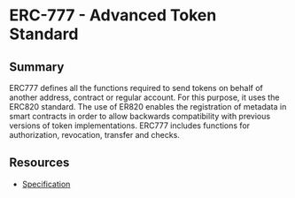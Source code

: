 # ERC-777 - Advanced Token Standard

## Summary

ERC777 defines all the functions required to send tokens on behalf of another address, contract or regular account. For this purpose, it uses the ERC820 standard. The use of ER820 enables the registration of metadata in smart contracts in order to allow backwards compatibility with previous versions of token implementations. ERC777 includes functions for authorization, revocation, transfer and checks.

## Resources
* [Specification](https://eips.ethereum.org/EIPS/eip-777)


